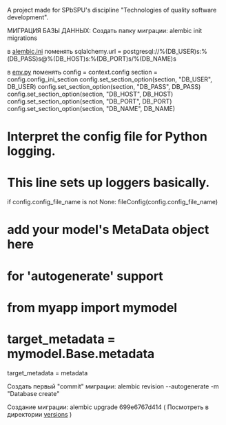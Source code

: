 A project made for SPbSPU's discipline "Technologies of quality software development".

МИГРАЦИЯ БАЗЫ ДАННЫХ:
Создать папку миграции: alembic init migrations

в [alembic.ini](alembic.ini) поменять
sqlalchemy.url = postgresql://%(DB_USER)s:%(DB_PASS)s@%(DB_HOST)s:%(DB_PORT)s/%(DB_NAME)s

в [env.py](migrations%2Fenv.py) поменять
config = context.config
section = config.config_ini_section
config.set_section_option(section, "DB_USER", DB_USER)
config.set_section_option(section, "DB_PASS", DB_PASS)
config.set_section_option(section, "DB_HOST", DB_HOST)
config.set_section_option(section, "DB_PORT", DB_PORT)
config.set_section_option(section, "DB_NAME", DB_NAME)

# Interpret the config file for Python logging.
# This line sets up loggers basically.
if config.config_file_name is not None:
    fileConfig(config.config_file_name)

# add your model's MetaData object here
# for 'autogenerate' support
# from myapp import mymodel
# target_metadata = mymodel.Base.metadata
target_metadata = metadata

Создать первый "commit" миграции: alembic revision --autogenerate -m "Database create"

Создание миграции: alembic upgrade 699e6767d414 ( Посмотреть в директории [versions](migrations%2Fversions) )